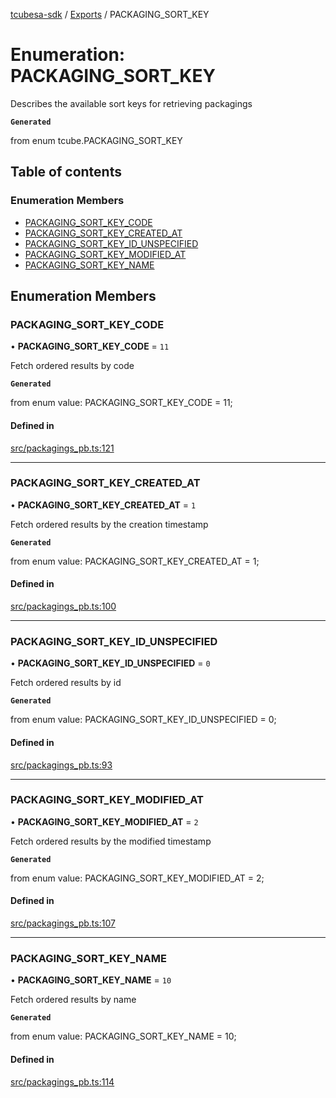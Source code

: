[tcubesa-sdk](../README.md) / [Exports](../modules.md) / PACKAGING\_SORT\_KEY

# Enumeration: PACKAGING\_SORT\_KEY

Describes the available sort keys for retrieving packagings

**`Generated`**

from enum tcube.PACKAGING_SORT_KEY

## Table of contents

### Enumeration Members

- [PACKAGING\_SORT\_KEY\_CODE](PACKAGING_SORT_KEY.md#packaging_sort_key_code)
- [PACKAGING\_SORT\_KEY\_CREATED\_AT](PACKAGING_SORT_KEY.md#packaging_sort_key_created_at)
- [PACKAGING\_SORT\_KEY\_ID\_UNSPECIFIED](PACKAGING_SORT_KEY.md#packaging_sort_key_id_unspecified)
- [PACKAGING\_SORT\_KEY\_MODIFIED\_AT](PACKAGING_SORT_KEY.md#packaging_sort_key_modified_at)
- [PACKAGING\_SORT\_KEY\_NAME](PACKAGING_SORT_KEY.md#packaging_sort_key_name)

## Enumeration Members

### PACKAGING\_SORT\_KEY\_CODE

• **PACKAGING\_SORT\_KEY\_CODE** = ``11``

Fetch ordered results by code

**`Generated`**

from enum value: PACKAGING_SORT_KEY_CODE = 11;

#### Defined in

[src/packagings_pb.ts:121](https://github.com/TCUBEAI-TECHNOLOGIES-PRIVATE-LIMITED/ts-sdk/blob/3c64799/src/packagings_pb.ts#L121)

___

### PACKAGING\_SORT\_KEY\_CREATED\_AT

• **PACKAGING\_SORT\_KEY\_CREATED\_AT** = ``1``

Fetch ordered results by the creation timestamp

**`Generated`**

from enum value: PACKAGING_SORT_KEY_CREATED_AT = 1;

#### Defined in

[src/packagings_pb.ts:100](https://github.com/TCUBEAI-TECHNOLOGIES-PRIVATE-LIMITED/ts-sdk/blob/3c64799/src/packagings_pb.ts#L100)

___

### PACKAGING\_SORT\_KEY\_ID\_UNSPECIFIED

• **PACKAGING\_SORT\_KEY\_ID\_UNSPECIFIED** = ``0``

Fetch ordered results by id

**`Generated`**

from enum value: PACKAGING_SORT_KEY_ID_UNSPECIFIED = 0;

#### Defined in

[src/packagings_pb.ts:93](https://github.com/TCUBEAI-TECHNOLOGIES-PRIVATE-LIMITED/ts-sdk/blob/3c64799/src/packagings_pb.ts#L93)

___

### PACKAGING\_SORT\_KEY\_MODIFIED\_AT

• **PACKAGING\_SORT\_KEY\_MODIFIED\_AT** = ``2``

Fetch ordered results by the modified timestamp

**`Generated`**

from enum value: PACKAGING_SORT_KEY_MODIFIED_AT = 2;

#### Defined in

[src/packagings_pb.ts:107](https://github.com/TCUBEAI-TECHNOLOGIES-PRIVATE-LIMITED/ts-sdk/blob/3c64799/src/packagings_pb.ts#L107)

___

### PACKAGING\_SORT\_KEY\_NAME

• **PACKAGING\_SORT\_KEY\_NAME** = ``10``

Fetch ordered results by name

**`Generated`**

from enum value: PACKAGING_SORT_KEY_NAME = 10;

#### Defined in

[src/packagings_pb.ts:114](https://github.com/TCUBEAI-TECHNOLOGIES-PRIVATE-LIMITED/ts-sdk/blob/3c64799/src/packagings_pb.ts#L114)
